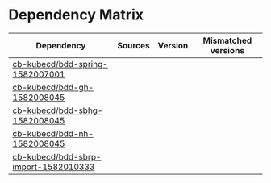 # Dependency Matrix

Dependency | Sources | Version | Mismatched versions
---------- | ------- | ------- | -------------------
[cb-kubecd/bdd-spring-1582007001](https://github.com/cb-kubecd/bdd-spring-1582007001.git) |  | []() | 
[cb-kubecd/bdd-gh-1582008045](https://github.com/cb-kubecd/bdd-gh-1582008045.git) |  | []() | 
[cb-kubecd/bdd-sbhg-1582008045](https://github.com/cb-kubecd/bdd-sbhg-1582008045.git) |  | []() | 
[cb-kubecd/bdd-nh-1582008045](https://github.com/cb-kubecd/bdd-nh-1582008045.git) |  | []() | 
[cb-kubecd/bdd-sbrp-import-1582010333](https://github.com/cb-kubecd/bdd-sbrp-import-1582010333.git) |  | []() | 
